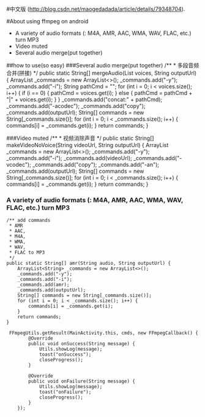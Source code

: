 #中文版 (http://blog.csdn.net/maogedadada/article/details/79348704).

#About using ffmpeg on android
+ A variety of audio formats (: M4A, AMR, AAC, WMA, WAV, FLAC, etc.) turn MP3
+ Video muted
+ Several audio merge(put together)

##how to use(so easy)
###Several audio merge(put together)
 	/**
     * 多段音频合并(拼接)
     */
    public static String[] mergeAudio(List<String> voices, String outputUrl) {
        ArrayList<String> _commands = new ArrayList<>();
        _commands.add("-y");
        _commands.add("-i");
        String pathCmd = "";
        for (int i = 0; i < voices.size(); i++) {
            if (i == 0) {
                pathCmd = voices.get(i);
            } else {
                pathCmd = pathCmd + "|" + voices.get(i);
            }
        }
        _commands.add("concat:" + pathCmd);
        _commands.add("-acodec");
        _commands.add("copy");
        _commands.add(outputUrl);
        String[] commands = new String[_commands.size()];
        for (int i = 0; i < _commands.size(); i++) {
            commands[i] = _commands.get(i);
        }
        return commands;
    }

###Video muted
 	/**
     * 视频消除声音
     */
    public static String[] makeVideoNoVoice(String videoUrl, String outputUrl) {
        ArrayList<String> _commands = new ArrayList<>();
        _commands.add("-y");
        _commands.add("-i");
        _commands.add(videoUrl);
        _commands.add("-vcodec");
        _commands.add("copy");
        _commands.add("-an");
        _commands.add(outputUrl);
        String[] commands = new String[_commands.size()];
        for (int i = 0; i < _commands.size(); i++) {
            commands[i] = _commands.get(i);
        }
        return commands;
    }


### A variety of audio formats (: M4A, AMR, AAC, WMA, WAV, FLAC, etc.) turn MP3
 	/** add commands
     * AMR
     * AAC,
     * M4A,
     * WMA,
     * WAV,
     * FLAC to MP3
     */
    public static String[] amr(String audio, String outputUrl) {
        ArrayList<String> _commands = new ArrayList<>();
        _commands.add("-y");
        _commands.add("-i");
        _commands.add(amr);
        _commands.add(outputUrl);
        String[] commands = new String[_commands.size()];
        for (int i = 0; i < _commands.size(); i++) {
            commands[i] = _commands.get(i);
        }
        return commands;
    }

	 FFmpegUtils.getResult(MainActivity.this, cmds, new FFmpegCallback() {
            @Override
            public void onSuccess(String message) {
                Utils.showLog(message);
                toast("onSuccess");
                closeProgress();
            }

            @Override
            public void onFailure(String message) {
                Utils.showLog(message);
                toast("onFailure");
                closeProgress();
            }
        });

